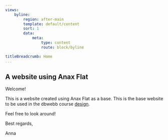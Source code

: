 ```yaml
---
views:
    byline:
        region: after-main
        template: default/content
        sort: 1
        data:
            meta:
                type: content
                route: block/byline

titleBreadcrumb: Home
...
```


A website using Anax Flat
-------------------------

Welcome!

This is a website created using Anax Flat as a base. This is the base website to be used in the dbwebb course [design](https://dbwebb.se/kurser/design).

Feel free to look around!

Best regards,

Anna
